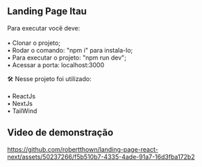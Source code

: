 ## Landing Page Itau

Para executar você deve:<br><br>
  • Clonar o projeto;<br>
  • Rodar o comando: "npm i" para instala-lo;<br>
  • Para executar o projeto: "npm run dev";<br>
  • Acessar a porta: localhost:3000<br>

🛠️ Nesse projeto foi utilizado:<br><br>
  • ReactJs<br>
  • NextJs<br>
  • TailWind<br>

## Video de demonstração

https://github.com/robertthown/landing-page-react-next/assets/50237266/f5b510b7-4335-4ade-91a7-16d3fba172b2

